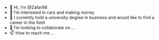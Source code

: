 - 👋 Hi, I’m @Zafar98
- 👀 I’m interested in cars and making money
- 🌱 I currently hold a university degree in business and would like to find a career in the field 
- 💞️ I’m looking to collaborate on ...
- 📫 How to reach me ...

<!---
Zafar98/Zafar98 is a ✨ special ✨ repository because its `README.md` (this file) appears on your GitHub profile.
You can click the Preview link to take a look at your changes.
--->
